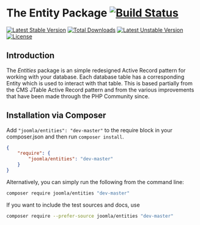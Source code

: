 # The Entity Package [![Build Status](https://travis-ci.org/joomla-projects/entities.png?branch=master)](https://travis-ci.org/joomla-projects/entities)

[![Latest Stable Version](https://poser.pugx.org/joomla/entities/v/stable)](https://packagist.org/packages/joomla/entities)
[![Total Downloads](https://poser.pugx.org/joomla/entities/downloads)](https://packagist.org/packages/joomla/entities)
[![Latest Unstable Version](https://poser.pugx.org/joomla/entities/v/unstable)](https://packagist.org/packages/joomla/entities)
[![License](https://poser.pugx.org/joomla/entities/license)](https://packagist.org/packages/joomla/entities)

## Introduction

The *Entities* package is an simple redesigned Active Record pattern for working with your database.
Each database table has a corresponding Entity which is used to interact with that table. This is based partially from
the CMS JTable Active Record pattern and from the various improvements that have been made through the PHP Community
since.

## Installation via Composer

Add `"joomla/entities": "dev-master"` to the require block in your composer.json and then run `composer install`.

```json
{
	"require": {
		"joomla/entities": "dev-master"
	}
}
```

Alternatively, you can simply run the following from the command line:

```sh
composer require joomla/entities "dev-master"
```

If you want to include the test sources and docs, use

```sh
composer require --prefer-source joomla/entities "dev-master"
```
